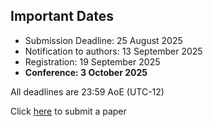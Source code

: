 ## Important Dates
* Submission Deadline: 25 August 2025
* Notification to authors: 13 September 2025
* Registration: 19 September 2025
* **Conference: 3 October 2025**

All deadlines are 23:59 AoE (UTC-12)

Click [here](https://openreview.net/group?id=JDSE/2024/Conference&referrer=%5BHomepage%5D(%2F)#tab-your-consoles) to submit a paper
